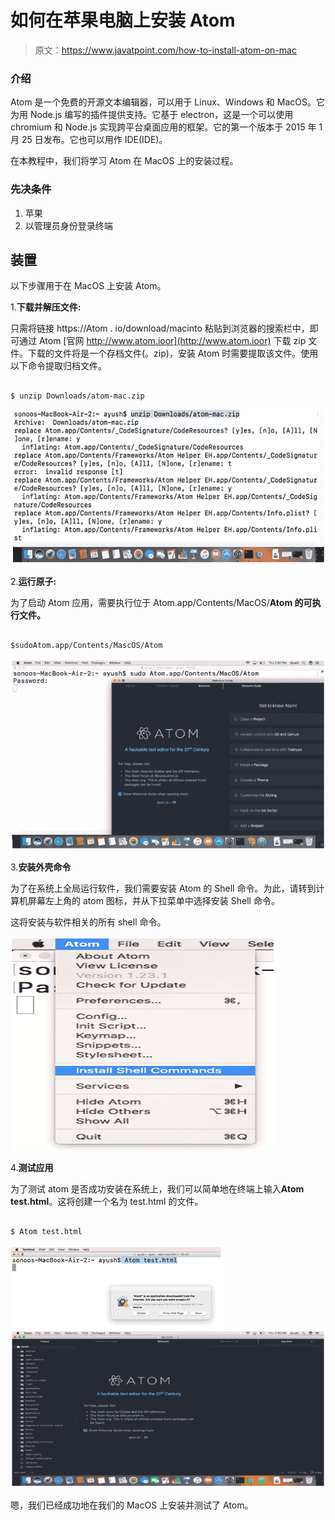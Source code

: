 # 如何在苹果电脑上安装 Atom

> 原文：<https://www.javatpoint.com/how-to-install-atom-on-mac>

### 介绍

Atom 是一个免费的开源文本编辑器，可以用于 Linux、Windows 和 MacOS。它为用 Node.js 编写的插件提供支持。它基于 electron，这是一个可以使用 chromium 和 Node.js 实现跨平台桌面应用的框架。它的第一个版本于 2015 年 1 月 25 日发布。它也可以用作 IDE(IDE)。

在本教程中，我们将学习 Atom 在 MacOS 上的安装过程。

### 先决条件

1.  苹果
2.  以管理员身份登录终端

## 装置

以下步骤用于在 MacOS 上安装 Atom。

1.**下载并解压文件:**

只需将链接 https://Atom . io/download/macinto 粘贴到浏览器的搜索栏中，即可通过 Atom [官网 http://www.atom.ioor](http://www.atom.ioor) 下载 zip 文件。下载的文件将是一个存档文件(。zip)，安装 Atom 时需要提取该文件。使用以下命令提取归档文件。

```

$ unzip Downloads/atom-mac.zip  

```

![How to Install Atom on MacOS](img/ddbf14bac0c598088e1cc80e76c47e8f.png)

2.**运行原子:**

为了启动 Atom 应用，需要执行位于 Atom.app/Contents/MacOS/**Atom 的可执行文件。**

```

$sudoAtom.app/Contents/MascOS/Atom

```

![How to Install Atom on MacOS](img/1e2a95d75a8af95b336a9bebfc353e61.png)

3.**安装外壳命令**

为了在系统上全局运行软件，我们需要安装 Atom 的 Shell 命令。为此，请转到计算机屏幕左上角的 atom 图标，并从下拉菜单中选择安装 Shell 命令。

这将安装与软件相关的所有 shell 命令。

![How to Install Atom on MacOS](img/3ec8b93c765da7e002154d6e9c06c629.png)

4.**测试应用**

为了测试 atom 是否成功安装在系统上，我们可以简单地在终端上输入**Atom test.html**。这将创建一个名为 test.html 的文件。

```

$ Atom test.html

```

![How to Install Atom on MacOS](img/cfc820ffe1ae043e3c30c51dad805e84.png) ![How to Install Atom on MacOS](img/9cf873e0247659b9d8335f15913c9563.png)

嗯，我们已经成功地在我们的 MacOS 上安装并测试了 Atom。